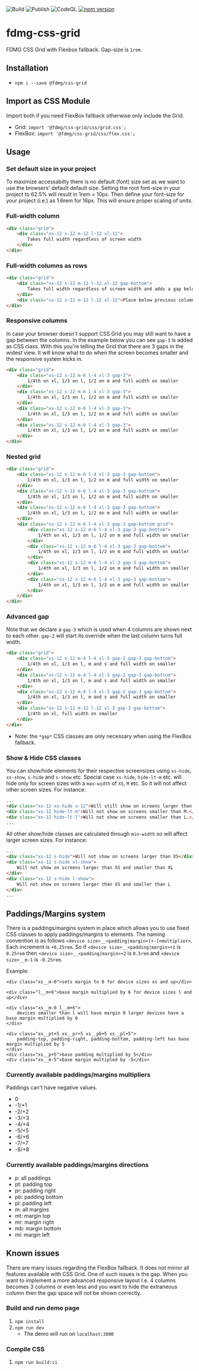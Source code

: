 ![Build](https://github.com/FDMediagroep/fdmg-css-grid/workflows/Build/badge.svg)
![Publish](https://github.com/FDMediagroep/fdmg-css-grid/workflows/Publish/badge.svg)
![CodeQL](https://github.com/FDMediagroep/fdmg-css-grid/workflows/CodeQL/badge.svg)
[![npm version](https://badge.fury.io/js/%40fdmg%2Fcss-grid.svg)](https://badge.fury.io/js/%40fdmg%2Fcss-grid)

# fdmg-css-grid

FDMG CSS Grid with Flexbox fallback. Gap-size is `1rem`.

## Installation

-   `npm i --save @fdmg/css-grid`

## Import as CSS Module

Import both if you need FlexBox fallback otherwise only include the Grid.

-   Grid: `import '@fdmg/css-grid/css/grid.css';`
-   FlexBox: `import '@fdmg/css-grid/css/flex.css';`

## Usage

### Set default size in your project

To maximize accessabilty there is no default (font) size set as we want to use the browsers' default default size.
Setting the root font-size in your project to 62.5% will result in 1rem = 10px. Then define your font-size for your
project (i.e.) as 1.6rem for 16px. This will ensure proper scaling of units.

### Full-width column

```html
<div class="grid">
    <div class="xs-12 s-12 m-12 l-12 xl-12">
        Takes full width regardless of screen width
    </div>
</div>
```

### Full-width columns as rows

```html
<div class="grid">
    <div class="xs-12 s-12 m-12 l-12 xl-12 gap-bottom">
        Takes full width regardless of screen width and adds a gap below
    </div>
    <div class="xs-12 s-12 m-12 l-12 xl-12">Place below previous column</div>
</div>
```

### Responsive columns

In case your browser doesn't support CSS Grid you may still want to have a gap between the columns. In the example below
you can see `gap-3` is added as CSS class. With this you're telling the Grid that there are 3 gaps in the widest view.
It will know what to do when the screen becomes smaller and the responsive system kicks in.

```html
<div class="grid">
    <div class="xs-12 s-12 m-6 l-4 xl-3 gap-3">
        1/4th on xl, 1/3 on l, 1/2 on m and full width on smaller
    </div>
    <div class="xs-12 s-12 m-6 l-4 xl-3 gap-3">
        1/4th on xl, 1/3 on l, 1/2 on m and full width on smaller
    </div>
    <div class="xs-12 s-12 m-6 l-4 xl-3 gap-3">
        1/4th on xl, 1/3 on l, 1/2 on m and full width on smaller
    </div>
    <div class="xs-12 s-12 m-6 l-4 xl-3 gap-3">
        1/4th on xl, 1/3 on l, 1/2 on m and full width on smaller
    </div>
</div>
```

### Nested grid

```html
<div class="grid">
    <div class="xs-12 s-12 m-6 l-4 xl-3 gap-3 gap-bottom">
        1/4th on xl, 1/3 on l, 1/2 on m and full width on smaller
    </div>
    <div class="xs-12 s-12 m-6 l-4 xl-3 gap-3 gap-bottom">
        1/4th on xl, 1/3 on l, 1/2 on m and full width on smaller
    </div>
    <div class="xs-12 s-12 m-6 l-4 xl-3 gap-3 gap-bottom">
        1/4th on xl, 1/3 on l, 1/2 on m and full width on smaller
    </div>
    <div class="xs-12 s-12 m-6 l-4 xl-3 gap-3 gap-bottom grid">
        <div class="xs-12 s-12 m-6 l-4 xl-3 gap-3 gap-bottom">
            1/4th on xl, 1/3 on l, 1/2 on m and full width on smaller
        </div>
        <div class="xs-12 s-12 m-6 l-4 xl-3 gap-3 gap-bottom">
            1/4th on xl, 1/3 on l, 1/2 on m and full width on smaller
        </div>
        <div class="xs-12 s-12 m-6 l-4 xl-3 gap-3 gap-bottom">
            1/4th on xl, 1/3 on l, 1/2 on m and full width on smaller
        </div>
        <div class="xs-12 s-12 m-6 l-4 xl-3 gap-3 gap-bottom">
            1/4th on xl, 1/3 on l, 1/2 on m and full width on smaller
        </div>
    </div>
</div>
```

### Advanced gap

Note that we declare a `gap-3` which is used when 4 columns are shown next to each other. `gap-2` will start its
override when the last column turns full width.

```html
<div class="grid">
    <div class="xs-12 s-12 m-4 l-4 xl-3 gap-2 gap-3 gap-bottom">
        1/4th on xl, 1/3 on l, m and s and full width on smaller
    </div>
    <div class="xs-12 s-12 m-4 l-4 xl-3 gap-2 gap-3 gap-bottom">
        1/4th on xl, 1/3 on l, m and s and full width on smaller
    </div>
    <div class="xs-12 s-12 m-4 l-4 xl-3 gap-2 gap-3 gap-bottom">
        1/4th on xl, 1/3 on l, m and s and full width on smaller
    </div>
    <div class="xs-12 s-12 m-12 l-12 xl-3 gap-3 gap-bottom">
        1/4th on xl, full width on smaller
    </div>
</div>
```

-   Note: the `*gap*` CSS classes are only necessary when using the FlexBox fallback.

### Show & Hide CSS classes

You can show/hide elements for their respective screensizes using `xs-hide`, `xs-show`, `s-hide` and `s-show` etc.
Special case `xs-hide`, `hide-lt-m` etc. will hide only for screen sizes with a `max-width` of `XS`, `M` etc. So it will not affect other screen sizes.
For instance:

```html
...
<div class="xs-12 xs-hide s-12">Will still show on screens larger than XS</div>
<div class="xs-12 hide-lt-m">Will not show on screens smaller than M.</div>
<div class="xs-12 hide-lt-l">Will not show on screens smaller than L.</div>
...
```

All other show/hide classes are calculated through `min-width` so will affect larger screen sizes.
For instance:

```html
...
<div class="xs-12 s-hide">Will not show on screens larger than XS</div>
<div class="xs-12 s-hide xl-show">
    Will not show on screens larger than XS and smaller than XL
</div>
<div class="xs-12 s-hide l-show">
    Will not show on screens larger than XS and smaller than L
</div>
...
```

## Paddings/Margins system

There is a paddings/margins system in place which allows you to use fixed CSS classes to apply paddings/margins to elements. The naming convention is as follows `<device size>__<padding|margin>[+-]<multiplier>`.
Each increment is `+0.25rem`. So if `<device size>__<padding|margin>+1` is `0.25rem` then `<device size>__<padding|margin>+2` is `0.5rem` and `<device size>__m-1` is `-0.25rem`.

Example:

```
<div class="xs__m-0">sets margin to 0 for device sizes xs and up</div>

<div class="l__m+6">base margin multiplied by 6 for device sizes l and up</div>

<div class="xs__m-0 l__m+6">
    devices smaller than l will have margin 0 larger devices have a base margin multiplied by 6
</div>

<div class="xs__pt+5 xs__pr+5 xs__pb+5 xs__pl+5">
    padding-top, padding-right, padding-bottom, padding-left has base margin multiplied by 5
</div>
<div class="xs__p+5">base padding multiplied by 5</div>
<div class="xs__m-5">base margin multipled by -5</div>
```

### Currently available paddings/margins multipliers

Paddings can't have negative values.

-   0
-   -1/+1
-   -2/+2
-   -3/+3
-   -4/+4
-   -5/+5
-   -6/+6
-   -7/+7
-   -8/+8

### Currently available paddings/margins directions

-   p: all paddings
-   pt: padding top
-   pr: padding right
-   pb: padding bottom
-   pl: padding left
-   m: all margins
-   mt: margin top
-   mr: margin right
-   mb: margin bottom
-   ml: margin left

## Known issues

There are many issues regarding the FlexBox fallback. It does not mirror all features available with CSS Grid.
One of such issues is the gap. When you want to implement a more advanced responsive layout I.e. 4 columns becomes
3 columns or even less and you want to hide the extraneous column then the gap space will not be shown correctly.

### Build and run demo page

1. `npm install`
1. `npm run dev`
    - The demo will run on `localhost:3000`

### Compile CSS

1. `npm run build:ci`
